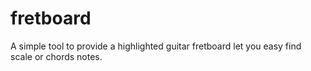 # fretboard
A simple tool to provide a highlighted guitar fretboard let you easy find scale or chords notes.

